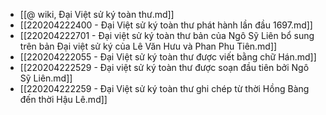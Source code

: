 - [[@ wiki, Đại Việt sử ký toàn thư.md]]
- [[220204222400 - Đại Việt sử ký toàn thư phát hành lần đầu 1697.md]]
- [[220204222701 - Đại việt sử ký toàn thư bản của Ngô Sỹ Liên bổ sung trên bản Đại việt sử ký của Lê Văn Hưu và Phan Phu Tiên.md]]
- [[220204222055 - Đại Việt sử ký toàn thư được viết bằng chữ Hán.md]]
- [[220204222529 - Đại việt sử ký toàn thư được soạn đầu tiên bởi Ngô Sỹ Liên.md]]
- [[220204222259 - Đại Việt sử ký toàn thư ghi chép từ thời Hồng Bàng đến thời Hậu Lê.md]]
